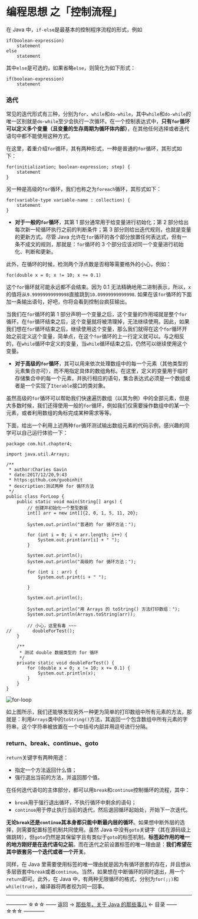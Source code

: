 # 编程思想 之「控制流程」

在 Java 中，`if-else`是最基本的控制程序流程的形式，例如

```
if(boolean-expression)
    statement
else
    statement
```
其中`else`是可选的，如果省略`else`，则简化为如下形式：
```
if(boolean-expression)
    statement
```


### 迭代

常见的迭代形式有三种，分别为`for`、`while`和`do-while`，其中`while`和`do-while`的唯一区别就是`do-while`至少会执行一次循环。在一个控制表达式中，**只有`for`循环可以定义多个变量（且变量的生存周期为循环体内部）**，在其他任何选择或者迭代语句中都不能使用这种方式。

在这里，着重介绍`for`循环，其有两种形式，一种是普通的`for`循环，其形式如下：

```
for(initialization; boolean-expression; step) {
    statement
}
```
另一种是高级的`for`循环，我们也称之为`foreach`循环，其形式如下：

```
for(variable-type variable-name : collection) {
    statement
}
```
- **对于一般的`for`循环**，其第 1 部分通常用于给变量进行初始化；第 2 部分给出每次新一轮循环执行之前的判断条件；第 3 部分则给出迭代规则，也就是变量的更新方式。尽管 Java 允许在`for`循环的各个部分放置任何表达式，但有一条不成文的规则，那就是：`for`循环的 3 个部分应该对同一个变量进行初始化、判断和更新。

此外，在循环的时候，检测两个浮点数是否相等需要格外的小心，例如：

```
for(double x = 0; x != 10; x += 0.1)
```
这个`for`循环就可能永远都不会结束。因为 0.1 无法精确地用二进制表示，所以，`x`的值将从`9.99999999999998`直接跳到`10.09999999999998`. 如果在该`for`循环的下面加一条输出语句，好吧，你将会看到控制台疯狂输出。

当我们在`for`循环的第 1 部分声明一个变量之后，这个变量的作用域就是整个`for`循环，在`for`循环结束之后，这个变量就将被清理掉，无法继续使用。因此，如果我们想在`for`循环结束之后，继续使用这个变量，那么我们就得在这个`for`循环开始之前定义这个变量，简单点，在这个`for`循环的上一行定义就可以。与之相反的，在`while`循环中定义的变量，当`while`循环结束之后，仍然可以继续使用这个变量。

- **对于高级的`for`循环**，其可以用来依次处理数组中的每一个元素（其他类型的元素集合亦可），而不用指定具体的数组角标。在这里，定义的变量用于临时存储集合中的每一个元素，并执行相应的语句，集合表达式必须是一个数组或者是一个实现了`Iterable`接口的类对象。

虽然高级的`for`循环可以帮助我们快速遍历数组（以其为例）中的全部元素，但是大多数时候，我们还得使用一般的`for`循环，例如我们仅需要操作数组中的某一个元素，或者利用数组的角标完成某种需求等等。

下面，给出一个利用上述两种`for`循环测试输出数组元素的代码示例，感兴趣的同学可以自己运行体验一下：

```
package com.hit.chapter4;

import java.util.Arrays;

/**
 * author:Charies Gavin
 * date:2017/12/20,9:43
 * https:github.com/guobinhit
 * description:测试两种 for 循环方法
 */
public class ForLoop {
    public static void main(String[] args) {
        // 创建并初始化一个整型数据
        int[] arr = new int[]{2, 0, 1, 5, 11, 20};

        System.out.println("普通的 for 循环方法：");

        for (int i = 0; i < arr.length; i++) {
            System.out.print(arr[i] + " ");
        }

        System.out.println();
        System.out.println("高级的 for 循环方法：");

        for (int i : arr) {
            System.out.print(i + " ");

        }

        System.out.println();

        System.out.println("用 Arrays 的 toString() 方法打印数组：");
        System.out.println(Arrays.toString(arr));

        // 小心，这里有毒 ~~~
//        doubleForTest();
    }

    /**
     * 测试 double 数据类型的 for 循环
     */
    private static void doubleForTest() {
        for (double x = 0; x != 10; x += 0.1) {
            System.out.println(x);
        }
    }
}
```

![for-loop](https://github.com/guobinhit/java-skills/blob/master/images/programming-thought/control-process/for-loop.png)

如上图所示，我们还能够发现另外一种更为简单的打印数组中所有元素的方法，那就是：利用`Arrays`类中的`toString()`方法，其返回一个包含数组中所有元素的字符串，这个字符串被放置在一个中括号内部并用逗号进行分隔。

### return、break、continue、goto

`return`关键字有两种用途：

- 指定一个方法返回什么值；
- 强行退出当前的方法，并返回那个值。

在任何迭代语句的主体部分，都可以用`break`和`continue`控制循环的流程，其中：

- `break`用于强行退出循环，不执行循环中剩余的语句；
- `continue`用于停止执行当前的迭代，然后退回循环起始处，开始下一次迭代。

**无论`break`还是`continue`其本身都只能中断最内层的循环**。如果想中断外层的选择，则需要配置标签机制共同使用。虽然 Java 中没有`goto`关键字（其在源码级上做跳转），但`goto`仍然是其保留字且有类似于`goto`的标签机制。**标签起作用的唯一的地方刚好是在迭代语句之前**。而在迭代之前设置标签的唯一理由是：**我们希望在其中嵌套另一个迭代或者一个开关**。

同样，在 Java 里需要使用标签的唯一理由就是因为有循环嵌套的存在，并且想从多层嵌套中`break`或者`continue`。当然，如果想在中断循环的同时退出，用一个`return`即可。此外，在 Java 中，有两种无限循环的格式，分别为`for(;;)`和`while(true)`，编译器将两者视为同一回事。




----------

———— ☆☆☆ —— 返回 -> [那些年，关于 Java 的那些事儿](https://github.com/guobinhit/java-skills/blob/master/README.md) <- 目录 —— ☆☆☆ ————
